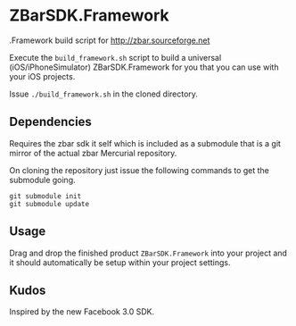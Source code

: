 # ZBarSDK.Framework

.Framework build script for http://zbar.sourceforge.net

Execute the `build_framework.sh` script to build a universal (iOS/iPhoneSimulator) ZBarSDK.Framework for you that you can use with your iOS projects.

Issue `./build_framework.sh` in the cloned directory.

## Dependencies

Requires the zbar sdk it self which is included as a submodule that is a git mirror of the actual zbar Mercurial repository.

On cloning the repository just issue the following commands to get the submodule going.

	git submodule init
	git submodule update
	
## Usage

Drag and drop the finished product `ZBarSDK.Framework` into your project and it should automatically be setup within your project settings.

## Kudos

Inspired by the new Facebook 3.0 SDK.